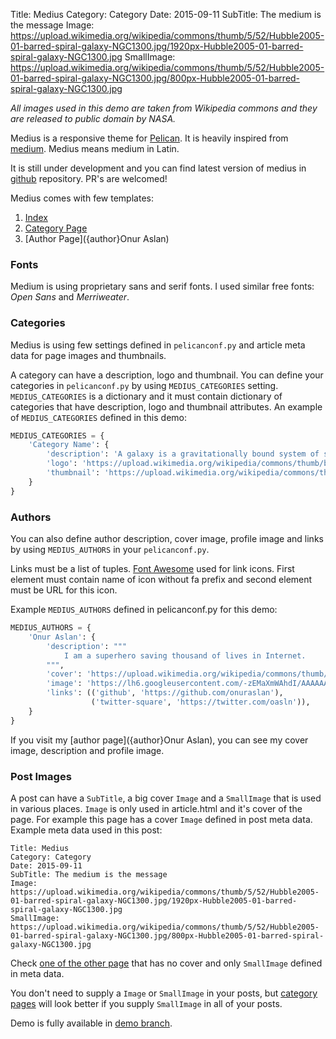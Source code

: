 Title: Medius
Category: Category
Date: 2015-09-11
SubTitle: The medium is the message
Image: https://upload.wikimedia.org/wikipedia/commons/thumb/5/52/Hubble2005-01-barred-spiral-galaxy-NGC1300.jpg/1920px-Hubble2005-01-barred-spiral-galaxy-NGC1300.jpg
SmallImage: https://upload.wikimedia.org/wikipedia/commons/thumb/5/52/Hubble2005-01-barred-spiral-galaxy-NGC1300.jpg/800px-Hubble2005-01-barred-spiral-galaxy-NGC1300.jpg


*All images used in this demo are taken from Wikipedia commons and they are
released to public domain by NASA.*

Medius is a responsive theme for
[Pelican](http://blog.getpelican.com/). It is heavily inspired from
[medium](https://medium.com). Medius means medium in Latin.

It is still under development and you can find latest version of medius in
[github](https://github.com/onuraslan/medius) repository. PR's are
welcomed!

Medius comes with few templates:

1. [Index]({index})
2. [Category Page]({category}Category)
3. [Author Page]({author}Onur Aslan)


### Fonts

Medium is using proprietary sans and serif fonts. I used similar free
fonts: *Open Sans* and *Merriweater*.

### Categories

Medius is using few settings defined in `pelicanconf.py` and article meta data
for page images and thumbnails.

A category can have a description, logo and thumbnail. You can define your
categories in `pelicanconf.py` by using `MEDIUS_CATEGORIES` setting.
`MEDIUS_CATEGORIES` is a dictionary and it must contain dictionary of
categories that have description, logo and thumbnail attributes. An example
of `MEDIUS_CATEGORIES` defined in this demo:

```python
MEDIUS_CATEGORIES = {
    'Category Name': {
        'description': 'A galaxy is a gravitationally bound system of stars, stellar remnants, interstellar gas and dust, and dark matter.',
        'logo': 'https://upload.wikimedia.org/wikipedia/commons/thumb/b/b9/GalacticRotation2.svg/250px-GalacticRotation2.svg.png',
        'thumbnail': 'https://upload.wikimedia.org/wikipedia/commons/thumb/2/29/NGC_3923_Elliptical_Shell_Galaxy.jpg/220px-NGC_3923_Elliptical_Shell_Galaxy.jpg'
    }
}
```

### Authors

You can also define author description, cover image, profile image and
links by using `MEDIUS_AUTHORS` in your `pelicanconf.py`.

Links must be a list of tuples.
[Font Awesome](https://fortawesome.github.io/Font-Awesome/) used for link
icons. First element must contain name of icon without fa prefix and second
element must be URL for this icon.

Example
`MEDIUS_AUTHORS` defined in pelicanconf.py for this demo:


```python
MEDIUS_AUTHORS = {
    'Onur Aslan': {
        'description': """
            I am a superhero saving thousand of lives in Internet.
        """,
        'cover': 'https://upload.wikimedia.org/wikipedia/commons/thumb/9/9e/Milky_Way_Arch.jpg/1920px-Milky_Way_Arch.jpg',
        'image': 'https://lh6.googleusercontent.com/-zEMaXmWAhdI/AAAAAAAAAAI/AAAAAAAAAAA/eVdgsm3TIDU/s128-c-k/photo.jpg',
        'links': (('github', 'https://github.com/onuraslan'),
                  ('twitter-square', 'https://twitter.com/oasln')),
    }
}
```

If you visit my [author page]({author}Onur Aslan), you can see my
cover image, description and profile image.


### Post Images

A post can have a `SubTitle`, a big cover `Image` and a `SmallImage` that
is used in various places. `Image` is only used in article.html and it's
cover of the page. For example this page has a cover `Image` defined in
post meta data. Example meta data used in this post:

```text
Title: Medius
Category: Category
Date: 2015-09-11
SubTitle: The medium is the message
Image: https://upload.wikimedia.org/wikipedia/commons/thumb/5/52/Hubble2005-01-barred-spiral-galaxy-NGC1300.jpg/1920px-Hubble2005-01-barred-spiral-galaxy-NGC1300.jpg
SmallImage: https://upload.wikimedia.org/wikipedia/commons/thumb/5/52/Hubble2005-01-barred-spiral-galaxy-NGC1300.jpg/800px-Hubble2005-01-barred-spiral-galaxy-NGC1300.jpg
```

Check [one of the other page]({filename}/articles/article-without-cover-01.md) that
has no cover and only `SmallImage` defined in meta data.

You don't need to supply a `Image` or `SmallImage` in your posts, but
[category pages]({category}Category) will look better if you supply
`SmallImage` in all of your posts.

Demo is fully available in [demo branch](https://github.com/onuraslan/medius/tree/demo).
